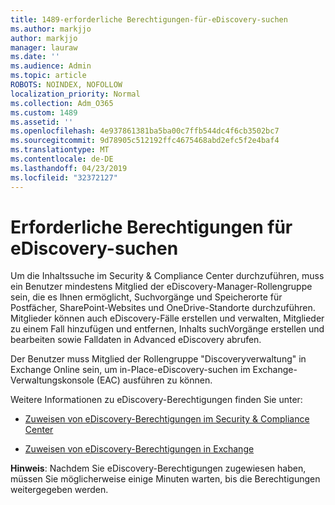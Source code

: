 ```yaml
---
title: 1489-erforderliche Berechtigungen-für-eDiscovery-suchen
ms.author: markjjo
author: markjjo
manager: lauraw
ms.date: ''
ms.audience: Admin
ms.topic: article
ROBOTS: NOINDEX, NOFOLLOW
localization_priority: Normal
ms.collection: Adm_O365
ms.custom: 1489
ms.assetid: ''
ms.openlocfilehash: 4e937861381ba5ba00c7ffb544dc4f6cb3502bc7
ms.sourcegitcommit: 9d78905c512192ffc4675468abd2efc5f2e4baf4
ms.translationtype: MT
ms.contentlocale: de-DE
ms.lasthandoff: 04/23/2019
ms.locfileid: "32372127"
---
```

# <a name="permissions-required-for-ediscovery-searches"></a>Erforderliche Berechtigungen für eDiscovery-suchen

Um die Inhaltssuche im Security & Compliance Center durchzuführen, muss ein Benutzer mindestens Mitglied der eDiscovery-Manager-Rollengruppe sein, die es Ihnen ermöglicht, Suchvorgänge und Speicherorte für Postfächer, SharePoint-Websites und OneDrive-Standorte durchzuführen. Mitglieder können auch eDiscovery-Fälle erstellen und verwalten, Mitglieder zu einem Fall hinzufügen und entfernen, Inhalts suchVorgänge erstellen und bearbeiten sowie Falldaten in Advanced eDiscovery abrufen.

Der Benutzer muss Mitglied der Rollengruppe "Discoveryverwaltung" in Exchange Online sein, um in-Place-eDiscovery-suchen im Exchange-Verwaltungskonsole (EAC) ausführen zu können.

Weitere Informationen zu eDiscovery-Berechtigungen finden Sie unter: 

- [Zuweisen von eDiscovery-Berechtigungen im Security & Compliance Center](https://docs.microsoft.com/office365/securitycompliance/assign-ediscovery-permissions)

- [Zuweisen von eDiscovery-Berechtigungen in Exchange](https://docs.microsoft.com/exchange/security-and-compliance/in-place-ediscovery/assign-ediscovery-permissions)

**Hinweis**: Nachdem Sie eDiscovery-Berechtigungen zugewiesen haben, müssen Sie möglicherweise einige Minuten warten, bis die Berechtigungen weitergegeben werden.
